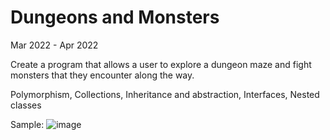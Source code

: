 # Dungeons and Monsters
Mar 2022 - Apr 2022

Create a program that allows a user to explore a dungeon maze and fight monsters that they encounter along the way. 

Polymorphism, Collections, Inheritance and abstraction, Interfaces, Nested classes

Sample: 
![image](https://user-images.githubusercontent.com/80939100/192699827-9ed7f719-5d0a-44a3-810f-1da5e83be226.png)

 


